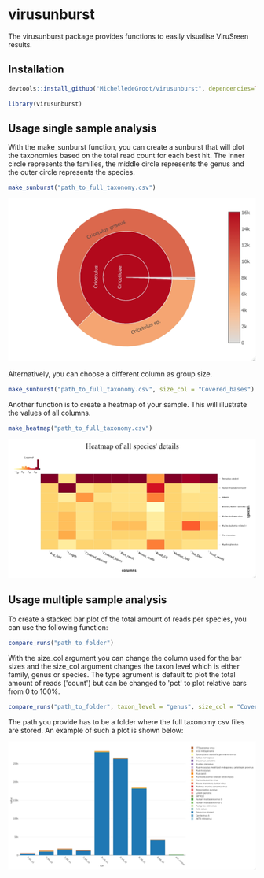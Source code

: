 # virusunburst

The virusunburst package provides functions to easily visualise ViruSreen results. 
## Installation

```r
devtools::install_github("MichelledeGroot/virusunburst", dependencies=TRUE)
```
``` r
library(virusunburst)
```


## Usage single sample analysis

With the make_sunburst function, you can create a sunburst that will plot the taxonomies based on the total read count for each best hit.
The inner circle represents the families, the middle circle represents the genus and the outer circle represents the species.
``` r
make_sunburst("path_to_full_taxonomy.csv")
```
<img src="man/figures/example_reads.jpeg" width="710"/>

Alternatively, you can choose a different column as group size.
``` r
make_sunburst("path_to_full_taxonomy.csv", size_col = "Covered_bases")
```

Another function is to create a heatmap of your sample. This will illustrate the values of all columns.
``` r
make_heatmap("path_to_full_taxonomy.csv")
```
<img src="man/figures/example_heatmap.jpeg" width="710"/>

## Usage multiple sample analysis

To create a stacked bar plot of the total amount of reads per species, you can use the following function:
``` r
compare_runs("path_to_folder")
```
With the size_col argument you can change the column used for the bar sizes and the size_col argument changes the taxon level which is either family, genus or species. The type agrument is default to plot the total amount of reads ('count') but can be changed to 'pct' to plot relative bars from 0 to 100%.
``` r
compare_runs("path_to_folder", taxon_level = "genus", size_col = "Covered_bases", type="pct")
```

The path you provide has to be a folder where the full taxonomy csv files are stored. An example of such a plot is shown below:

<img src="man/figures/example_barplot.jpeg" width="710"/>

